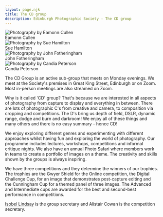 ```yaml
---
layout: page.njk
title: The CD group
description: Edinburgh Photographic Society - The CD group
---
```


<div class="not-prose max-w-6xl mx-auto">
  <div class="grid md:grid-cols-2 lg:grid-cols-4 gap-4 mx-auto max-w-7xl mb-8">
    <div class="photo-card">
      <img src="/assets/images/members/W4-Eamonn-Cullen-Pebble-on-the-beach.webp" alt="Photography by Eamonn Cullen" class="w-full object-cover">
      <div class="p-2">
        Eamonn Cullen
      </div>
    </div>
    <div class="photo-card">
      <img src="/assets/images/members/W2-Sue-Hamilton-Camels.webp" alt="Photography by Sue Hamilton" class="w-full object-cover">
      <div class="p-2">
        Sue Hamilton
      </div>
    </div>
    <div class="photo-card">
      <img src="/assets/images/members/W3-John-Fotheringham-The-Clyde.webp" alt="Photography by John Fotheringham" class="w-full object-cover">
      <div class="p-2">
        John Fotheringham
      </div>
    </div>
    <div class="photo-card">
      <img src="/assets/images/members/W1-Candia-Peterson-Candia-2.webp" alt="Photography by Candia Peterson" class="w-full object-cover">
      <div class="p-2 text">
        Candia Peterson
      </div>
    </div>
  </div>
</div>

The CD Group is an active sub-group that meets on Monday evenings. We meet at the Society's premises in Great King Street, Edinburgh or on Zoom. Most in-person meetings are also streamed on Zoom.

Why is it called 'CD' group? That's because we are interested in all aspects of photography from capture to display and everything in between. There are lots of photographic C's from creative and camera, to composition via cropping and competitions. The D's bring us depth of field, DSLR, dynamic range, dodge and burn and darkroom! We enjoy all of these things and many others and there is no easy summary – hence CD!

We enjoy exploring different genres and experimenting with different approaches whilst having fun and exploring the world of photography. Our programme includes lectures, workshops, competitions and informal critique nights. We also have an annual Photo Safari where members work in teams to create a portfolio of images on a theme. The creativity and skills shown by the groups is always inspiring.

We have three competitions and they determine the winners of our trophies. The trophies are the Gwyer Shield for the Online competition, the Digital Challenge Cup, for an image that demonstrates post-capture editing and the Cunningham Cup for a themed panel of three images. The Advanced and Intermediate cups are awarded for the best and second-best performance in competitions.

[Isobel Lindsay](mailto:cd@edinburghphotographicsociety.co.uk) is the group secretary and Alistair Cowan is the competition secretary.
